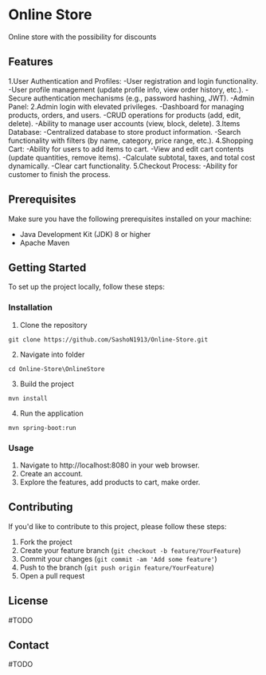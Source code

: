 
# Online Store

Online store with the possibility for discounts

## Features

1.User Authentication and Profiles:
-User registration and login functionality.
-User profile management (update profile info, view order history, etc.).
-Secure authentication mechanisms (e.g., password hashing, JWT).
-Admin Panel:
2.Admin login with elevated privileges.
-Dashboard for managing products, orders, and users.
-CRUD operations for products (add, edit, delete).
-Ability to manage user accounts (view, block, delete).
3.Items Database:
-Centralized database to store product information.
-Search functionality with filters (by name, category, price range, etc.).
4.Shopping Cart:
-Ability for users to add items to cart.
-View and edit cart contents (update quantities, remove items).
-Calculate subtotal, taxes, and total cost dynamically.
-Clear cart functionality.
5.Checkout Process:
-Ability for customer to finish the process.

## Prerequisites

Make sure you have the following prerequisites installed on your machine:

- Java Development Kit (JDK) 8 or higher
- Apache Maven

## Getting Started

To set up the project locally, follow these steps:

### Installation

1. Clone the repository
```
git clone https://github.com/SashoN1913/Online-Store.git
```
2. Navigate into folder
```
cd Online-Store\OnlineStore
```
3. Build the project
```
mvn install
```
4. Run the application
```
mvn spring-boot:run
```

### Usage

1. Navigate to http://localhost:8080 in your web browser.
2. Create an account.
3. Explore the features, add products to cart, make order.


## Contributing

If you'd like to contribute to this project, please follow these steps:

1. Fork the project
2. Create your feature branch (`git checkout -b feature/YourFeature`)
3. Commit your changes (`git commit -am 'Add some feature'`)
4. Push to the branch (`git push origin feature/YourFeature`)
5. Open a pull request

## License

#TODO

## Contact

#TODO
